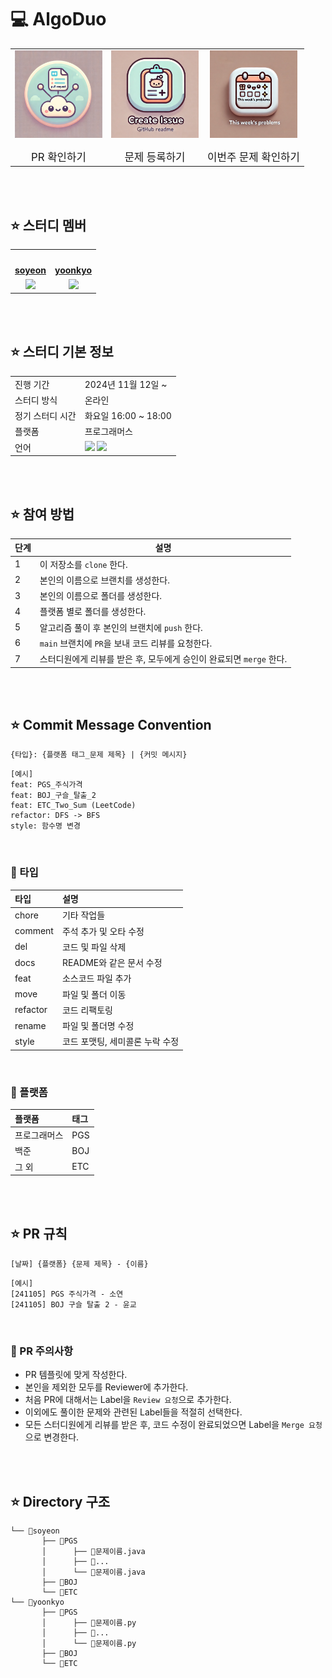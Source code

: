 # 💻 AlgoDuo


<table>
    <tr>
        <td align="center">
            <!-- PR 확인하는 버튼 이미지 -->
            <a href="https://github.com/soyeon1806/pulls" style="text-decoration: none;">
                <img src="images/pr_button.png" alt="PR 버튼" width="140" style="margin-bottom: 10px;"/>
            </a>
        </td>
        <td align="center">
            <!-- 풀고 싶은 문제 등록하는 버튼 이미지 -->
            <a href="https://github.com/soyeon1806/issues/new?title=[플랫폼]%20문제이름%20/%20레벨&body=⭐%20제목%20:%20[플랫폼]%20문제_이름%20/%20레벨%0A%20%20%20%20%20%20☑%20[BOJ]%20:%20백준%0A%20%20%20%20%20%20☑%20[PGS]%20:%20프로그래머스%0A%20%20%20%20%20%20☑%20[ETC]%20:%20그%20외%20사이트%0A%0A⭐%20라벨%20:%20알고리즘 분류%0A%20%20%20%20(없는%20라벨은%20새로%20등록하기)%0A%0A⭐%20문제%20링크%3A" style="text-decoration: none;">
                <img src="images/issue_button.png" alt="문제 등록 버튼" width="140" style="margin-bottom: 10px;"/>
            </a>
        </td>
        <td align="center">
            <!-- 이번주 문제 확인하는 버튼 이미지 -->
            <a href="https://github.com/soyeon1806/issues" style="text-decoration: none;">
                <img src="images/issue_check_button.png" alt="문제 확인 버튼" width="140" style="margin-bottom: 10px;"/>
            </a>
        </td>
    </tr>
    <tr>
        <td align="center">
            <a href="https://github.com/soyeon1806/pulls" style="text-decoration: none;">
                <div style="font-size: 1.2em;">PR 확인하기 <strong><!--PR_COUNT--></strong></div>
            </a>
        </td>
        <td align="center">
            <a href="https://github.com/soyeon1806/issues/new?title=[플랫폼]%20문제이름%20/%20레벨&body=⭐%20제목%20:%20[플랫폼]%20문제_이름%20/%20레벨%0A%20%20%20%20%20%20☑%20[BOJ]%20:%20백준%0A%20%20%20%20%20%20☑%20[PGS]%20:%20프로그래머스%0A%20%20%20%20%20%20☑%20[ETC]%20:%20그%20외%20사이트%0A%0A⭐%20라벨%20:%20알고리즘 분류%0A%20%20%20%20(없는%20라벨은%20새로%20등록하기)%0A%0A⭐%20문제%20링크%3A" style="text-decoration: none;">
                <div style="font-size: 1.2em;">문제 등록하기</div>
            </a>
        </td>
        <td align="center">
            <a href="https://github.com/soyeon1806/issues" style="text-decoration: none;">
                <div style="font-size: 1.2em;">이번주 문제 확인하기</div>
            </a>
        </td>
    </tr>
</table>

<br/><br/>

## ⭐ 스터디 멤버

<table>
 <tr>
    <td align="center"><a href="https://github.com/soyeon1806"><img src="https://avatars.githubusercontent.com/soyeon1806" width="130px;" alt=""></a></td>
    <td align="center"><a href="https://github.com/Hyykk"><img src="https://avatars.githubusercontent.com/Hyykk" width="130px;" alt=""></a></td>
  </tr>
  <tr>
    <td align="center"><a href="https://github.com/soyeon1806"><b>soyeon</b></a></td>
    <td align="center"><a href="https://github.com/Hyykk"><b>yoonkyo</b></a></td>
  </tr>
  <tr>
    <td align="center">
      <img src="https://img.shields.io/badge/Java-007396?style=for-the-badge&logo=java&logoColor=white">
    </td>
    <td align="center">
      <img src="https://img.shields.io/badge/Python-3776AB?style=for-the-badge&logo=python&logoColor=white">
    </td>
  </tr>
</table>

<br/><br/>

## ⭐ 스터디 기본 정보

<table>
  <tr>
    <td>진행 기간</td>
    <td>2024년 11월 12일 ~ </td>
  </tr>
  <tr>
    <td>스터디 방식</td>
    <td>온라인</td>
  </tr>
  <tr>
    <td>정기 스터디 시간</td>
    <td>화요일 16:00 ~ 18:00</td>
  </tr>
  <tr>
    <td>플랫폼</td>
    <td>프로그래머스</td>
  </tr>
  <tr>
    <td>언어</td>
    <td><img src="https://img.shields.io/badge/Python-3776AB?style=for-the-badge&logo=python&logoColor=white">
    <img src="https://img.shields.io/badge/Java-007396.svg?&style=for-the-badge&logo=Java&logoColor=white">
    </td>
  </tr>
</table>

<br/><br/>

## ⭐ 참여 방법

| 단계 | 설명 |
| --- | --- |
| 1 | 이 저장소를 `clone` 한다. |
| 2 | 본인의 이름으로 브랜치를 생성한다. |
| 3 | 본인의 이름으로 폴더를 생성한다. |
| 4 | 플랫폼 별로 폴더를 생성한다. |
| 5 | 알고리즘 풀이 후 본인의 브랜치에 `push` 한다. |
| 6 | `main` 브랜치에 `PR`을 보내 코드 리뷰를 요청한다. |
| 7 | 스터디원에게 리뷰를 받은 후, 모두에게 승인이 완료되면 `merge` 한다. |


<br/><br/>

## ⭐ Commit Message Convention

```
{타입}: {플랫폼 태그_문제 제목} | {커밋 메시지}
```

```
[예시]
feat: PGS_주식가격
feat: BOJ_구슬_탈출_2
feat: ETC_Two_Sum (LeetCode)
refactor: DFS -> BFS
style: 함수명 변경
```

<br/>

### 📌 타입

| 타입 | 설명 |
|:--  |:--  |
| chore | 기타 작업들 |
| comment | 주석 추가 및 오타 수정 |
| del | 코드 및 파일 삭제 |
| docs | README와 같은 문서 수정 |
| feat | 소스코드 파일 추가 |
| move | 파일 및 폴더 이동 |
| refactor | 코드 리팩토링 |
| rename | 파일 및 폴더명 수정 |
| style | 코드 포맷팅, 세미콜론 누락 수정 |

<br/>

### 📌 플랫폼

| 플랫폼 | 태그 |
|:--  |:--  |
| 프로그래머스 | PGS |
| 백준 | BOJ |
| 그 외 | ETC |

<br/><br/>

## ⭐ PR 규칙

```
[날짜] {플랫폼} {문제 제목} - {이름}
```

```
[예시]
[241105] PGS 주식가격 - 소연
[241105] BOJ 구슬 탈출 2 - 윤교
```

<br/>

### 📌 PR 주의사항

- PR 템플릿에 맞게 작성한다.
- 본인을 제외한 모두를 Reviewer에 추가한다.
- 처음 PR에 대해서는 Label을 `Review 요청`으로 추가한다.
- 이외에도 풀이한 문제와 관련된 Label들을 적절히 선택한다.
- 모든 스터디원에게 리뷰를 받은 후, 코드 수정이 완료되었으면 Label을 `Merge 요청`으로 변경한다.

<br/><br/>

## ⭐ Directory 구조
```
└── 📂soyeon
       ├── 📂PGS
       │      ├── 💾문제이름.java
       │      ├── 💾...
       │      └── 💾문제이름.java
       ├── 📂BOJ
       └── 📂ETC
└── 📂yoonkyo
       ├── 📂PGS
       │      ├── 💾문제이름.py
       │      ├── 💾...
       │      └── 💾문제이름.py
       ├── 📂BOJ
       └── 📂ETC
```
